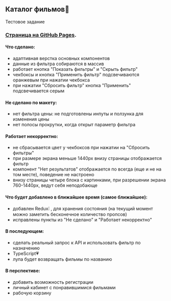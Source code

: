 ## Каталог фильмов:movie_camera:
Тестовое задание

### [Страница на GitHub Pages](https://skovi.github.io/movie-catalog/).

#### Что сделано:
* адаптивная верстка основных компонентов
* данные из фильтра собираются в массив
* работает кнопка "Показать фильтры" и "Скрыть фильтр"
* чекбоксы и кнопка "Применить фильтр" подсвечиваются оранжевым при нажатии чекбокса
* при нажатии "Сбросить фильтр" кнопка "Применить" подсвечивается серым

#### Не сделано по макету:
* нет фильтра цены: не подготовлены инпуты и ползунка для изменения цены
* нет полосы прокрутки, когда открыт параметр фильтра

#### Работает некорректно:
* не сбрасывается цвет у чекбоксов при нажатии на "Сбросить фильтры"
* при размере экрана меньше 1440px внизу страницы отображается фильтр
* компонент "Нет результатов" отображается по всегда (еще и не на том месте), поведение не настроено
* внизу страницы четыре блока с картинками, при разрешении экрана 760-1440px, ведут себя неподобающе

#### Что будет добавлено в ближайшее время (самое ближайшее):
* добавлен Redux:grey_exclamation: , для хранения состояния (на текущий момент можно заметить бесконечное количество пропсов)
* исправлены пункты из "Не сделано" и "Работает некорректно"

#### В последующем:
* сделать реальный запрос к API и использовать фильтр по назначению
* TypeScript:heartpulse:
* лупа будет возвращать фильмы по названию

#### В перспективе:
* добавить возможность регистрации
* личный кабинет с понравившимися фильмами
* рабочую корзину
